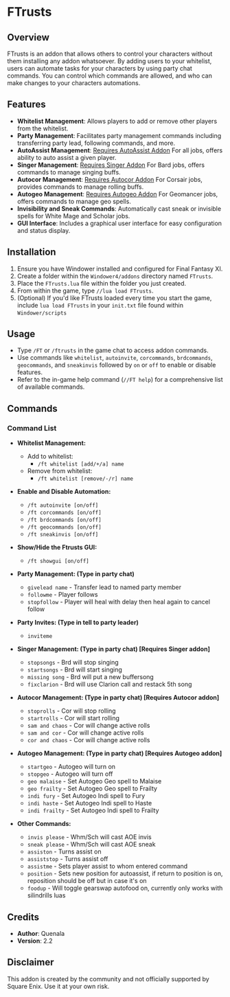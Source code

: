 # FTrusts

## Overview
FTrusts is an addon that allows others to control your characters without them installing any addon whatsoever. By adding users to your whitelist, users can automate tasks for your characters by using party chat commands. You can control which commands are allowed, and who can make changes to your characters automations. 

## Features
- **Whitelist Management**: Allows players to add or remove other players from the whitelist.
- **Party Management**: Facilitates party management commands including transferring party lead, following commands, and more.
- **AutoAssist Management**: [Requires AutoAssist Addon](https://github.com/ekrividus/autoAssist) For all jobs, offers ability to auto assist a given player.
- **Singer Management**: [Requires Singer Addon](https://github.com/Ivaar/Windower-addons/tree/master/Singer) For Bard jobs, offers commands to manage singing buffs.
- **Autocor Management**: [Requires Autocor Addon](https://github.com/Ivaar/Windower-addons/tree/master/AutoCOR) For Corsair jobs, provides commands to manage rolling buffs.
- **Autogeo Management**: [Requires Autogeo Addon](https://github.com/Ivaar/Windower-addons/blob/master/AutoGEO/AutoGEO.lua) For Geomancer jobs, offers commands to manage geo spells.
- **Invisibility and Sneak Commands**: Automatically cast sneak or invisible spells for White Mage and Scholar jobs.
- **GUI Interface**: Includes a graphical user interface for easy configuration and status display.

## Installation
1. Ensure you have Windower installed and configured for Final Fantasy XI.
2. Create a folder within the `Windower4/addons` directory named `FTrusts`.
3. Place the `FTrusts.lua` file within the folder you just created.
4. From within the game, type `//lua load FTrusts`.
5. (Optional) If you'd like FTrusts loaded every time you start the game, include `lua load FTrusts` in your `init.txt` file found within `Windower/scripts` 

## Usage
- Type `/FT` or `/ftrusts` in the game chat to access addon commands.
- Use commands like `whitelist`, `autoinvite`, `corcommands`, `brdcommands`, `geocommands`, and `sneakinvis` followed by `on` or `off` to enable or disable features.
- Refer to the in-game help command (`//FT help`) for a comprehensive list of available commands.

## Commands
### Command List

- **Whitelist Management:**
  - Add to whitelist:
    - `/ft whitelist [add/+/a] name`
  - Remove from whitelist:
    - `/ft whitelist [remove/-/r] name`

- **Enable and Disable Automation:**
  - `/ft autoinvite [on/off]`
  - `/ft corcommands [on/off]`
  - `/ft brdcommands [on/off]`
  - `/ft geocommands [on/off]`
  - `/ft sneakinvis [on/off]`

- **Show/Hide the Ftrusts GUI:**
  - `/ft showgui [on/off]`

- **Party Management: (Type in party chat)**
  - `givelead name` - Transfer lead to named party member
  - `followme` - Player follows
  - `stopfollow` - Player will heal with delay then heal again to cancel follow

- **Party Invites: (Type in tell to party leader)**
  - `inviteme`

- **Singer Management: (Type in party chat) [Requires Singer addon]**
  - `stopsongs` - Brd will stop singing
  - `startsongs` - Brd will start singing
  - `missing song` - Brd will put a new buffersong
  - `fixclarion` - Brd will use Clarion call and restack 5th song

- **Autocor Management: (Type in party chat) [Requires Autocor addon]**
  - `stoprolls` - Cor will stop rolling
  - `startrolls` - Cor will start rolling
  - `sam and chaos` - Cor will change active rolls
  - `sam and cor` - Cor will change active rolls
  - `cor and chaos` - Cor will change active rolls

- **Autogeo Management: (Type in party chat) [Requires Autogeo addon]**
  - `startgeo` - Autogeo will turn on
  - `stopgeo` - Autogeo will turn off
  - `geo malaise` - Set Autogeo Geo spell to Malaise
  - `geo frailty` - Set Autogeo Geo spell to Frailty
  - `indi fury` - Set Autogeo Indi spell to Fury
  - `indi haste` - Set Autogeo Indi spell to Haste
  - `indi frailty` - Set Autogeo Indi spell to Frailty

- **Other Commands:**
  - `invis please` - Whm/Sch will cast AOE invis
  - `sneak please` - Whm/Sch will cast AOE sneak
  - `assiston` - Turns assist on
  - `assiststop` - Turns assist off
  - `assistme` - Sets player assist to whom entered command
  - `position` - Sets new position for autoassist, if return to position is on, reposition should be off but in case it's on
  - `foodup` - Will toggle gearswap autofood on, currently only works with silindrills luas

## Credits
- **Author**: Quenala
- **Version**: 2.2

## Disclaimer
This addon is created by the community and not officially supported by Square Enix. Use it at your own risk.
